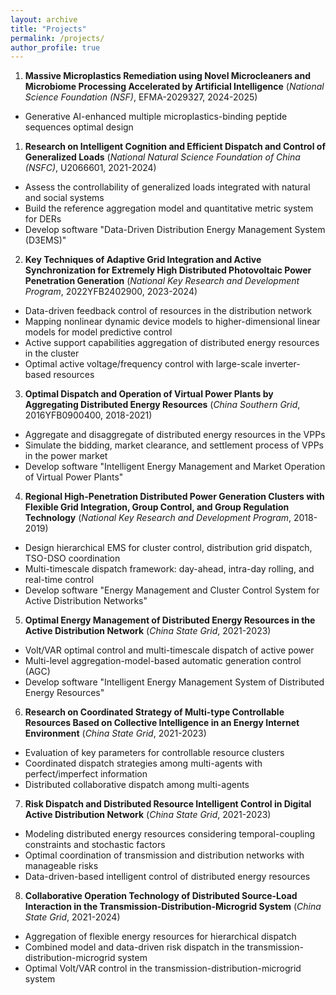 ```yaml
---
layout: archive
title: "Projects"
permalink: /projects/
author_profile: true
---
```


1. **Massive Microplastics Remediation using Novel Microcleaners and Microbiome Processing Accelerated by Artificial Intelligence** (*National Science Foundation (NSF)*, EFMA-2029327, 2024-2025)
- Generative AI-enhanced multiple microplastics-binding peptide sequences optimal design

1. **Research on Intelligent Cognition and Efficient Dispatch and Control of Generalized Loads** (*National Natural Science Foundation of China (NSFC)*, U2066601, 2021-2024)
- Assess the controllability of generalized loads integrated with natural and social systems
- Build the reference aggregation model and quantitative metric system for DERs
- Develop software "Data-Driven Distribution Energy Management System (D3EMS)"

2. **Key Techniques of Adaptive Grid Integration and Active Synchronization for Extremely High Distributed Photovoltaic Power Penetration Generation** (*National Key Research and Development Program*, 2022YFB2402900, 2023-2024)
- Data-driven feedback control of resources in the distribution network
- Mapping nonlinear dynamic device models to higher-dimensional linear models for model predictive control
- Active support capabilities aggregation of distributed energy resources in the cluster
- Optimal active voltage/frequency control with large-scale inverter-based resources


3. **Optimal Dispatch and Operation of Virtual Power Plants by Aggregating Distributed Energy Resources** (*China Southern Grid*, 2016YFB0900400, 2018-2021)
- Aggregate and disaggregate of distributed energy resources in the VPPs
- Simulate the bidding, market clearance, and settlement process of VPPs in the power market
- Develop software "Intelligent Energy Management and Market Operation of Virtual Power Plants"

4. **Regional High-Penetration Distributed Power Generation Clusters with Flexible Grid Integration, Group Control, and Group Regulation Technology** (*National Key Research and Development Program*, 2018-2019)
- Design hierarchical EMS for cluster control, distribution grid dispatch, TSO-DSO coordination
- Multi-timescale dispatch framework: day-ahead, intra-day rolling, and real-time control
- Develop software "Energy Management and Cluster Control System for Active Distribution Networks"

5. **Optimal Energy Management of Distributed Energy Resources in the Active Distribution Network** (*China State Grid*, 2021-2023)
- Volt/VAR optimal control and multi-timescale dispatch of active power
- Multi-level aggregation-model-based automatic generation control (AGC)
- Develop software "Intelligent Energy Management System of Distributed Energy Resources"

6. **Research on Coordinated Strategy of Multi-type Controllable Resources Based on Collective Intelligence in an Energy Internet Environment** (*China State Grid*, 2021-2023)
- Evaluation of key parameters for controllable resource clusters
- Coordinated dispatch strategies among multi-agents with perfect/imperfect information
- Distributed collaborative dispatch among multi-agents

7. **Risk Dispatch and Distributed Resource Intelligent Control in Digital Active Distribution Network** (*China State Grid*, 2021-2023)
- Modeling distributed energy resources considering temporal-coupling constraints and stochastic factors
- Optimal coordination of transmission and distribution networks with manageable risks
- Data-driven-based intelligent control of distributed energy resources

8. **Collaborative Operation Technology of Distributed Source-Load Interaction in the Transmission-Distribution-Microgrid System** (*China State Grid*, 2021-2024)
- Aggregation of flexible energy resources for hierarchical dispatch
- Combined model and data-driven risk dispatch in the transmission-distribution-microgrid system
- Optimal Volt/VAR control in the transmission-distribution-microgrid system



